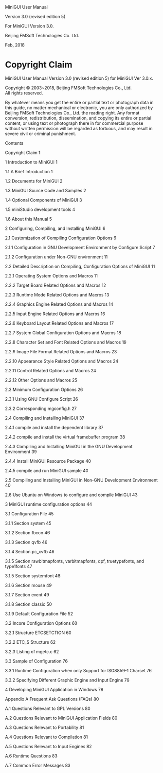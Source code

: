 MiniGUI User Manual

Version 3.0 (revised edition 5)

For MiniGUI Version 3.0.

Beijing FMSoft Technologies Co. Ltd.

Feb, 2018

Copyright Claim
===============

MiniGUI User Manual Version 3.0 (revised edition 5) for MiniGUI Ver
3.0.x.

Copyright © 2003\~2018, Beijing FMSoft Technologies Co., Ltd.\
All rights reserved.

By whatever means you get the entire or partial text or photograph data
in this guide, no matter mechanical or electronic, you are only
authorized by Beijing FMSoft Technologies Co., Ltd. the reading right.
Any format conversion, redistribution, dissemination, and copying its
entire or partial content, or using text or photograph there in for
commercial purpose without written permission will be regarded as
tortuous, and may result in severe civil or criminal punishment.

Contents

Copyright Claim 1

1 Introduction to MiniGUI 1

1.1 A Brief Introduction 1

1.2 Documents for MiniGUI 2

1.3 MiniGUI Source Code and Samples 2

1.4 Optional Components of MiniGUI 3

1.5 miniStudio development tools 4

1.6 About this Manual 5

2 Configuring, Compiling, and Installing MiniGUI 6

2.1 Customization of Compiling Configuration Options 6

2.1.1 Configuration in GNU Development Environment by Configure Script 7

2.1.2 Configuration under Non-GNU environment 11

2.2 Detailed Description on Compiling, Configuration Options of MiniGUI
11

2.2.1 Operating System Options and Macros 11

2.2.2 Target Board Related Options and Macros 12

2.2.3 Runtime Mode Related Options and Macros 13

2.2.4 Graphics Engine Related Options and Macros 14

2.2.5 Input Engine Related Options and Macros 16

2.2.6 Keyboard Layout Related Options and Macros 17

2.2.7 System Global Configuration Options and Macros 18

2.2.8 Character Set and Font Related Options and Macros 19

2.2.9 Image File Format Related Options and Macros 23

2.2.10 Appearance Style Related Options and Macros 24

2.2.11 Control Related Options and Macros 24

2.2.12 Other Options and Macros 25

2.3 Minimum Configuration Options 26

2.3.1 Using GNU Configure Script 26

2.3.2 Corresponding mgconfig.h 27

2.4 Compiling and Installing MiniGUI 37

2.4.1 compile and install the dependent library 37

2.4.2 compile and install the virtual framebuffer program 38

2.4.3 Compiling and Installing MiniGUI in the GNU Development
Environment 39

2.4.4 Install MiniGUI Resource Package 40

2.4.5 compile and run MiniGUI sample 40

2.5 Compiling and Installing MiniGUI in Non-GNU Development Environment
40

2.6 Use Ubuntu on Windows to configure and compile MiniGUI 43

3 MiniGUI runtime configuration options 44

3.1 Configuration File 45

3.1.1 Section system 45

3.1.2 Section fbcon 46

3.1.3 Section qvfb 46

3.1.4 Section pc\_xvfb 46

3.1.5 Section rawbitmapfonts, varbitmapfonts, qpf, truetypefonts, and
type1fonts 47

3.1.5 Section systemfont 48

3.1.6 Section mouse 49

3.1.7 Section event 49

3.1.8 Section classic 50

3.1.9 Default Configuration File 52

3.2 Incore Configuration Options 60

3.2.1 Structure ETCSETCTION 60

3.2.2 ETC\_S Structure 62

3.2.3 Listing of mgetc.c 62

3.3 Sample of Configuration 76

3.3.1 Runtime Configuration when only Support for ISO8859-1 Charset 76

3.3.2 Specifying Different Graphic Engine and Input Engine 76

4 Developing MiniGUI Application in Windows 78

Appendix A Frequent Ask Questions (FAQs) 80

A.1 Questions Relevant to GPL Versions 80

A.2 Questions Relevant to MiniGUI Application Fields 80

A.3 Questions Relevant to Portability 81

A.4 Questions Relevant to Compilation 81

A.5 Questions Relevant to Input Engines 82

A.6 Runtime Questions 83

A.7 Common Error Messages 83


